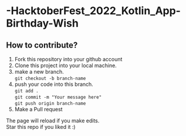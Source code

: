 # -HacktoberFest_2022_Kotlin_App-Birthday-Wish

## How to contribute?

1. Fork this repository into your github account
2. Clone this project into your local machine.<br/> 
3. make a new branch.<br/> `git checkout -b branch-name`
4. push your code into this branch.<br/>
   `git add .`<br/>
   `git commit -m "Your message here"`<br/>
   `git push origin branch-name`
5. Make a Pull request




The page will reload if you make edits.<br />
Star this repo if you liked it :)
